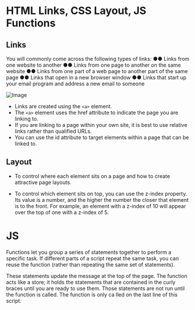 
# HTML Links, CSS Layout, JS Functions

## Links

You will commonly come across the following types of links:
●● Links from one website to another
●● Links from one page to another on the same website
●● Links from one part of a web page to another part of the same page
●● Links that open in a new browser window
●● Links that start up your email program and address a new email to someone

![Image](https://www.wikihow.com/images/thumb/3/37/Create-a-Link-With-Simple-HTML-Programming-Step-2-Version-3.jpg/aid749490-v4-728px-Create-a-Link-With-Simple-HTML-Programming-Step-2-Version-3.jpg.webp)

- Links are created using the `<a>` element.
- The `<a>` element uses the href attribute to indicate the page you are linking to.
- If you are linking to a page within your own site, it is best to use relative links rather than qualified URLs.
- You can use the id attribute to target elements within a page that can be linked to.


## Layout


* To control where each element sits on a page and how to create attractive page layouts.

* To control which element sits on top, you can use the z-index property. Its value is a number, and the higher the number the closer that element is to the front. For example, an element with a z-index of 10 will appear over the top of one with a z-index of 5.


# JS

Functions let you group a series of statements together to perform a specific task. If different parts of a script repeat the same task, you can reuse the function (rather than repeating the same set of statements).

These statements update the message at the top of the page.
The function acts like a store; it holds the statements that are contained in the curly braces until you are ready to use them.
Those statements are not run until the function is called. The function is only ca lled on the last line of this script.
